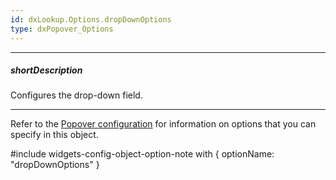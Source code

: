 ```yaml
---
id: dxLookup.Options.dropDownOptions
type: dxPopover_Options
---
```

---
##### shortDescription
Configures the drop-down field.

---
Refer to the [Popover configuration](/api-reference/10%20UI%20Components/dxPopover '/Documentation/ApiReference/UI_Components/dxPopover/') for information on options that you can specify in this object.

#include widgets-config-object-option-note with {
    optionName: "dropDownOptions"
}